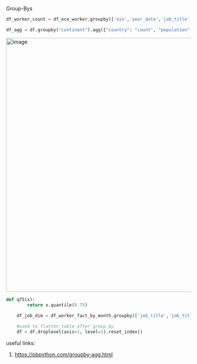 Group-Bys
```python
df_worker_count = df_ece_worker.groupby(['oin','year_date','job_title','hourly_pay_derived'], as_index=False)['user_id'].nunique()
```

```python
df_agg = df.groupby("continent").agg({"country": "count", "population": ["sum", "min", "max"]})
```
<img width="692" alt="image" src="https://user-images.githubusercontent.com/42124199/220915894-a6865aa6-79a1-4156-8b31-0b748fc54405.png">

```python
def q75(x):
        return x.quantile(0.75)

    df_job_dim = df_worker_fact_by_month.groupby(['job_title','job_title_updated'],as_index=False).agg({'hourly_pay_derived':['mean','median',q75,'max']}).round(2)
    
    #used to flatten table after group by
    df = df.droplevel(axis=1, level=1).reset_index()
```
useful links: 
1. https://pbpython.com/groupby-agg.html

